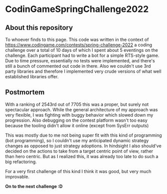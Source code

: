 # CodinGameSpringChallenge2022

## About this repository

To whoever finds to this page. This code was written in the context of https://www.codingame.com/contests/spring-challenge-2022 a coding challenge over a total of 10 days of which I spent about 5 eventings on the challenge. Each participant had to write a bot for a simple RTS-style game.
Due to time pressure, essentially no tests were implemented, and there's still a bunch of commented out code in there. Also we couldn't use 3rd party libraries and therefore I implemented very crude versions of what well established libraries offer.

## Postmortem

With a ranking of 2543rd out of 7705 this was a proper, but surely not spectacular approach.
While the general architecture of my approach was very flexible, I was fighting with buggy behavior which slowed down my progression. Also debugging on the contest platform wasn't too easy because the tooling didn't allow it online (except from SysErr outputs)

This was mostly due to me not being super fit with this kind of programming (bot programming), so I couldn't use my anticipated dynamic strategy changes as opposed to just strategy adoptions.
In hindsight I also should've decided on the actions to take from a target centric point of view, rather than hero centric. But as I realized this, it was already too late to do such a big refactoring.

For a very first challenge of this kind I think it was good, but very much improvable.

**On to the next challenge :D**
